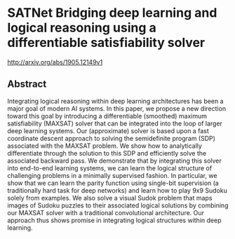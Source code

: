 # SATNet Bridging deep learning and logical reasoning using a differentiable satisfiability solver
http://arxiv.org/abs/1905.12149v1
## Abstract
Integrating logical reasoning within deep learning architectures has been a major goal of modern AI systems. In this paper, we propose a new direction toward this goal by introducing a differentiable (smoothed) maximum satisfiability (MAXSAT) solver that can be integrated into the loop of larger deep learning systems. Our (approximate) solver is based upon a fast coordinate descent approach to solving the semidefinite program (SDP) associated with the MAXSAT problem. We show how to analytically differentiate through the solution to this SDP and efficiently solve the associated backward pass. We demonstrate that by integrating this solver into end-to-end learning systems, we can learn the logical structure of challenging problems in a minimally supervised fashion. In particular, we show that we can learn the parity function using single-bit supervision (a traditionally hard task for deep networks) and learn how to play 9x9 Sudoku solely from examples. We also solve a visual Sudok problem that maps images of Sudoku puzzles to their associated logical solutions by combining our MAXSAT solver with a traditional convolutional architecture. Our approach thus shows promise in integrating logical structures within deep learning.